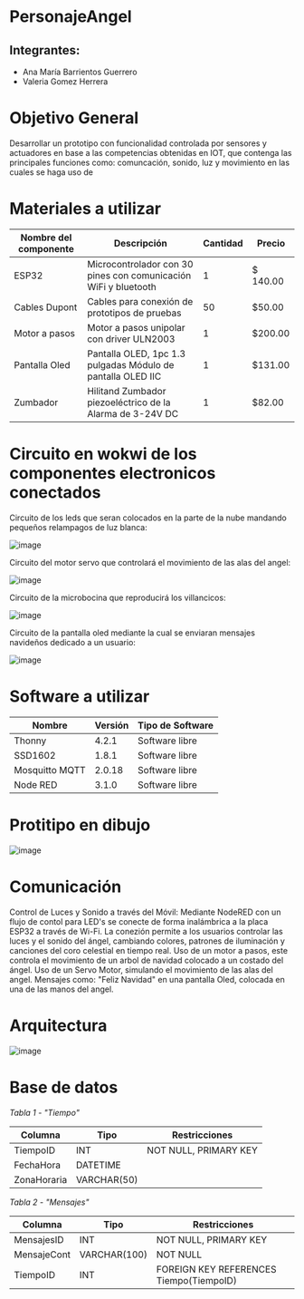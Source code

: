 # PersonajeAngel

## Integrantes:

- Ana María Barrientos Guerrero
- Valeria Gomez Herrera

# Objetivo General

Desarrollar un prototipo con funcionalidad controlada por sensores y actuadores en base 
 a las competencias obtenidas en IOT, que contenga las principales funciones como: comuncación,
 sonido, luz y movimiento en las cuales se haga uso de 

# Materiales a utilizar

| Nombre del componente| Descripción| Cantidad| Precio|
|--|--|--|--|
|ESP32 | Microcontrolador con 30 pines con comunicación WiFi y bluetooth|1 |$ 140.00|
|Cables Dupont| Cables para conexión de prototipos de pruebas | 50 |$50.00|
|Motor a pasos | Motor a pasos unipolar con driver ULN2003 | 1 |$200.00|
|Pantalla Oled| Pantalla OLED, 1pc 1.3 pulgadas Módulo de pantalla OLED IIC | 1 |$131.00|
|Zumbador| Hilitand Zumbador piezoeléctrico de la Alarma de 3-24V DC|1|$82.00|


# Circuito en wokwi de los componentes electronicos conectados
Circuito de los leds que seran colocados en la parte de la nube mandando pequeños relampagos de luz blanca:

![image](https://github.com/danonino25/PersonajeNavidenio/assets/116208398/3896cf5d-e03a-46a2-9dc1-40ca80c3e63d)

Circuito del motor servo que controlará el movimiento de las alas del angel:

![image](https://github.com/danonino25/PersonajeNavidenio/assets/116208398/0f3e7187-bd71-481d-ac5f-33e8dd06880a)

Circuito de la microbocina que reproducirá los villancicos:

![image](https://github.com/danonino25/PersonajeNavidenio/assets/116208398/1972b424-c15d-432c-90a9-aab5b3313cee)

Circuito de la pantalla oled mediante la cual se enviaran mensajes navideños dedicado a un usuario:

![image](https://github.com/danonino25/PersonajeNavidenio/assets/116208398/9e5fb99e-f8e2-4a8b-97ef-63234ee9a77b)




# Software a utilizar 

|Nombre| Versión|Tipo de Software|
|--|--|--|
| Thonny | 4.2.1 | Software libre|
|SSD1602| 1.8.1 |Software libre|
|Mosquitto MQTT| 2.0.18 |Software libre|
|Node RED| 3.1.0 |Software libre|

# Protitipo en dibujo
![image](https://github.com/danonino25/PersonajeNavidenio/assets/116208398/68ab59dc-b2ba-465e-91b5-eedde4628fdd)

# Comunicación
Control de Luces y Sonido a través del Móvil: Mediante NodeRED con un flujo de contol para LED's  se conecte de forma inalámbrica a la placa ESP32 a través de Wi-Fi. La conezión permite a los usuarios controlar las luces y el sonido del ángel, cambiando colores, patrones de iluminación y canciones del coro celestial en tiempo real.
Uso de un motor a pasos, este controla el movimiento de un arbol de navidad colocado a un costado del ángel.
Uso de un Servo Motor, simulando el movimiento de las alas del angel.
Mensajes como: "Feliz Navidad" en una pantalla Oled, colocada en una de las manos del angel.

# Arquitectura
![image](https://github.com/danonino25/PersonajeNavidenio/assets/116208398/8535edaf-f474-4d8b-a905-5107202d5360)


# Base de datos 
 
*Tabla 1 - "Tiempo"*
  
| Columna      | Tipo        | Restricciones         |
|--------------|-------------|-----------------------|
| TiempoID     | INT         | NOT NULL, PRIMARY KEY |
| FechaHora    | DATETIME    |                       |
| ZonaHoraria  | VARCHAR(50) |                       |

*Tabla 2 - "Mensajes"*

| Columna     | Tipo         | Restricciones                                |
|-------------|--------------|----------------------------------------------|
| MensajesID  | INT          | NOT NULL, PRIMARY KEY                        |
| MensajeCont | VARCHAR(100) | NOT NULL                                     |
| TiempoID    | INT          | FOREIGN KEY REFERENCES Tiempo(TiempoID)     |
